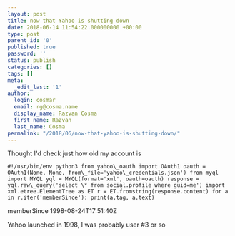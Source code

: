 ```yaml
---
layout: post
title: now that Yahoo is shutting down
date: 2018-06-14 11:54:22.000000000 +00:00
type: post
parent_id: '0'
published: true
password: ''
status: publish
categories: []
tags: []
meta:
  _edit_last: '1'
author:
  login: cosmar
  email: rg@cosma.name
  display_name: Razvan Cosma
  first_name: Razvan
  last_name: Cosma
permalink: "/2018/06/now-that-yahoo-is-shutting-down/"
---
```

Thought I'd check just how old my account is

```
#!/usr/bin/env python3 from yahoo\_oauth import OAuth1 oauth = OAuth1(None, None, from\_file='yahoo\_credentials.json') from myql import MYQL yql = MYQL(format='xml', oauth=oauth) response = yql.raw\_query('select \* from social.profile where guid=me') import xml.etree.ElementTree as ET r = ET.fromstring(response.content) for a in r.iter('memberSince'): print(a.tag, a.text)
```

memberSince 1998-08-24T17:51:40Z

Yahoo launched in 1998, I was probably user #3 or so


